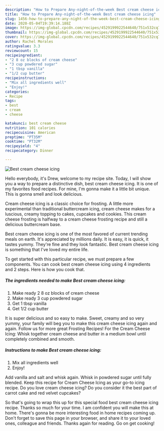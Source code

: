 ```yaml
---
description: "How to Prepare Any-night-of-the-week Best cream cheese icing"
title: "How to Prepare Any-night-of-the-week Best cream cheese icing"
slug: 1456-how-to-prepare-any-night-of-the-week-best-cream-cheese-icing
date: 2020-05-04T19:39:14.188Z
image: https://img-global.cpcdn.com/recipes/4529199922544640/751x532cq70/best-cream-cheese-icing-recipe-main-photo.jpg
thumbnail: https://img-global.cpcdn.com/recipes/4529199922544640/751x532cq70/best-cream-cheese-icing-recipe-main-photo.jpg
cover: https://img-global.cpcdn.com/recipes/4529199922544640/751x532cq70/best-cream-cheese-icing-recipe-main-photo.jpg
author: Rachel Morales
ratingvalue: 3.3
reviewcount: 15
recipeingredient:
- "2 8 oz blocks of cream cheese"
- "3 cup powdered sugar"
- "1 tbsp vanilla"
- "1/2 cup butter"
recipeinstructions:
- "Mix all ingredients well"
- "Enjoy!"
categories:
- Recipe
tags:
- best
- cream
- cheese

katakunci: best cream cheese 
nutrition: 101 calories
recipecuisine: American
preptime: "PT35M"
cooktime: "PT32M"
recipeyield: "4"
recipecategory: Dinner

---
```



![Best cream cheese icing](https://img-global.cpcdn.com/recipes/4529199922544640/751x532cq70/best-cream-cheese-icing-recipe-main-photo.jpg)

Hello everybody, it's Drew, welcome to my recipe site. Today, I will show you a way to prepare a distinctive dish, best cream cheese icing. It is one of my favorites food recipes. For mine, I'm gonna make it a little bit unique. This is gonna smell and look delicious.

Cream cheese icing is a classic choice for frosting. A little more experimental than traditional buttercream icing, cream cheese makes for a luscious, creamy topping to cakes, cupcakes and cookies. This cream cheese frosting is halfway to a cream cheese frosting recipe and still a delicious buttercream base.

Best cream cheese icing is one of the most favored of current trending meals on earth. It's appreciated by millions daily. It is easy, it is quick, it tastes yummy. They're fine and they look fantastic. Best cream cheese icing is something that I've loved my entire life.


To get started with this particular recipe, we must prepare a few components. You can cook best cream cheese icing using 4 ingredients and 2 steps. Here is how you cook that.

<!--inarticleads1-->

##### The ingredients needed to make Best cream cheese icing:

1. Make ready 2 8 oz blocks of cream cheese
1. Make ready 3 cup powdered sugar
1. Get 1 tbsp vanilla
1. Get 1/2 cup butter


It is super delicious and so easy to make. Sweet, creamy and so very yummy, your family will beg you to make this cream cheese icing again and again. Follow us for more great Frosting Recipes! For the Cream Cheese Icing: Whisk together cream cheese and butter in a medium bowl until completely combined and smooth. 

<!--inarticleads2-->

##### Instructions to make Best cream cheese icing:

1. Mix all ingredients well
1. Enjoy!


Add vanilla and salt and whisk again. Whisk in powdered sugar until fully blended. Keep this recipe for Cream Cheese Icing as your go-to icing recipe. Do you love cream cheese icing? Do you consider it the best part of carrot cake and red velvet cupcakes? 

So that's going to wrap this up for this special food best cream cheese icing recipe. Thanks so much for your time. I am confident you will make this at home. There's gonna be more interesting food in home recipes coming up. Don't forget to save this page in your browser, and share it to your loved ones, colleague and friends. Thanks again for reading. Go on get cooking!
